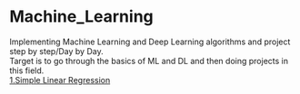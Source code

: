 # Machine_Learning
Implementing Machine Learning and Deep Learning algorithms and project step by step/Day by Day.</br>
Target is to go through the basics of ML and DL and then doing projects in this field.</br>
[1.Simple Linear Regression](https://github.com/savannahar68/Machine_Learning/tree/master/Simple_Linear_Regr)
